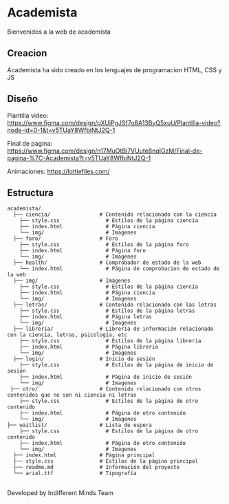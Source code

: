 # Academista
Bienvenidos a la web de academista

## Creacion
Academista ha sido creado en los lenguajes de programacion HTML, CSS y JS

## Diseño
Plantilla video: https://www.figma.com/design/pXUiPgJSf7o8A13ByQ5xuU/Plantilla-video?node-id=0-1&t=v5TUaY8WfbiNtJ2Q-1

Final de pagina: https://www.figma.com/design/n17MuOtBi7VUute8nqIGzM/Final-de-pagina-%7C-Academista?t=v5TUaY8WfbiNtJ2Q-1

Animaciones: https://lottiefiles.com/


## Estructura
```plaintext
academista/
  ├── ciencia/                # Contenido relacionado con la ciencia
    ├── style.css               # Estilos de la página ciencia
    ├── index.html              # Página ciencia
    └── img/                    # Imagenes
  ├── foro/                   # Foro
    ├── style.css               # Estilos de la página foro
    ├── index.html              # Página foro
    └── img/                    # Imagenes
  ├── health/                 # Comprobador de estado de la web
    └── index.html              # Página de comprobacion de estado de la web
  ├── img/                    # Imágenes
    ├── style.css               # Estilos de la página ciencia
    ├── index.html              # Página ciencia
    └── img/                    # Imagenes
  ├── letras/                 # Contenido relacionado con las letras 
    ├── style.css               # Estilos de la página letras
    ├── index.html              # Página letras
    └── img/                    # Imagenes
  ├── libreria/               # Librería de información relacionado con la ciencia, letras, psicología, etc 
    ├── style.css               # Estilos de la página libreria
    ├── index.html              # Página libreria
    └── img/                    # Imagenes
  ├── login/                  # Inicio de sesión 
    ├── style.css               # Estilos de la página de inicio de sesión
    ├── index.html              # Página de inicio de sesión
    └── img/                    # Imagenes
 ├── otro/                    # Contenido relacionado con otros contenidos que no son ni ciencia ni letras
    ├── style.css               # Estilos de la página de otro contenido
    ├── index.html              # Página de otro contenido
    └── img/                    # Imagenes
├── waitlist/                 # Lista de espera
    ├── style.css               # Estilos de la página de otro contenido
    ├── index.html              # Página de otro contenido
    └── img/                    # Imagenes
  ├── index.html              # Página principal
  ├── style.css               # Estilos de la página principal
  ├── readme.md               # Información del proyecto 
  └── arial.ttf               # Tipografía
```

##
Developed by Indifferent Minds Team
